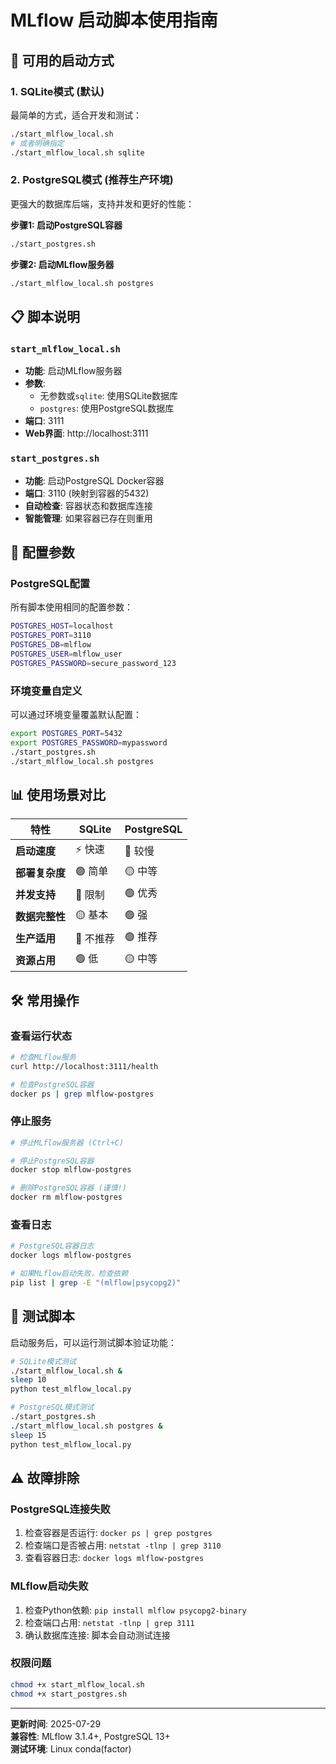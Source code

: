 # MLflow 启动脚本使用指南

## 🚀 可用的启动方式

### 1. SQLite模式 (默认)
最简单的方式，适合开发和测试：
```bash
./start_mlflow_local.sh
# 或者明确指定
./start_mlflow_local.sh sqlite
```

### 2. PostgreSQL模式 (推荐生产环境)
更强大的数据库后端，支持并发和更好的性能：

**步骤1: 启动PostgreSQL容器**
```bash
./start_postgres.sh
```

**步骤2: 启动MLflow服务器**
```bash
./start_mlflow_local.sh postgres
```

## 📋 脚本说明

### `start_mlflow_local.sh`
- **功能**: 启动MLflow服务器
- **参数**: 
  - 无参数或`sqlite`: 使用SQLite数据库
  - `postgres`: 使用PostgreSQL数据库
- **端口**: 3111
- **Web界面**: http://localhost:3111

### `start_postgres.sh`
- **功能**: 启动PostgreSQL Docker容器
- **端口**: 3110 (映射到容器的5432)
- **自动检查**: 容器状态和数据库连接
- **智能管理**: 如果容器已存在则重用

## 🔧 配置参数

### PostgreSQL配置
所有脚本使用相同的配置参数：
```bash
POSTGRES_HOST=localhost
POSTGRES_PORT=3110
POSTGRES_DB=mlflow
POSTGRES_USER=mlflow_user
POSTGRES_PASSWORD=secure_password_123
```

### 环境变量自定义
可以通过环境变量覆盖默认配置：
```bash
export POSTGRES_PORT=5432
export POSTGRES_PASSWORD=mypassword
./start_postgres.sh
./start_mlflow_local.sh postgres
```

## 📊 使用场景对比

| 特性 | SQLite | PostgreSQL |
|------|--------|------------|
| **启动速度** | ⚡ 快速 | 🐌 较慢 |
| **部署复杂度** | 🟢 简单 | 🟡 中等 |
| **并发支持** | 🔴 限制 | 🟢 优秀 |
| **数据完整性** | 🟡 基本 | 🟢 强 |
| **生产适用** | 🔴 不推荐 | 🟢 推荐 |
| **资源占用** | 🟢 低 | 🟡 中等 |

## 🛠️ 常用操作

### 查看运行状态
```bash
# 检查MLflow服务
curl http://localhost:3111/health

# 检查PostgreSQL容器
docker ps | grep mlflow-postgres
```

### 停止服务
```bash
# 停止MLflow服务器 (Ctrl+C)

# 停止PostgreSQL容器
docker stop mlflow-postgres

# 删除PostgreSQL容器 (谨慎!)
docker rm mlflow-postgres
```

### 查看日志
```bash
# PostgreSQL容器日志
docker logs mlflow-postgres

# 如果MLflow启动失败，检查依赖
pip list | grep -E "(mlflow|psycopg2)"
```

## 🧪 测试脚本

启动服务后，可以运行测试脚本验证功能：
```bash
# SQLite模式测试
./start_mlflow_local.sh &
sleep 10
python test_mlflow_local.py

# PostgreSQL模式测试
./start_postgres.sh
./start_mlflow_local.sh postgres &
sleep 15
python test_mlflow_local.py
```

## ⚠️ 故障排除

### PostgreSQL连接失败
1. 检查容器是否运行: `docker ps | grep postgres`
2. 检查端口是否被占用: `netstat -tlnp | grep 3110`
3. 查看容器日志: `docker logs mlflow-postgres`

### MLflow启动失败
1. 检查Python依赖: `pip install mlflow psycopg2-binary`
2. 检查端口占用: `netstat -tlnp | grep 3111`
3. 确认数据库连接: 脚本会自动测试连接

### 权限问题
```bash
chmod +x start_mlflow_local.sh
chmod +x start_postgres.sh
```

---

**更新时间**: 2025-07-29  
**兼容性**: MLflow 3.1.4+, PostgreSQL 13+  
**测试环境**: Linux conda(factor) 